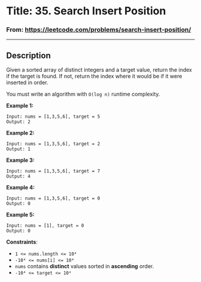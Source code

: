 # Title: 35. Search Insert Position

### From: https://leetcode.com/problems/search-insert-position/

***

## Description

Given a sorted array of distinct integers and a target value, return the index if the target is found. If not, return the index where it would be if it were inserted in order.

You must write an algorithm with `O(log n)` runtime complexity.

**Example 1:**

    Input: nums = [1,3,5,6], target = 5
    Output: 2

**Example 2:**

    Input: nums = [1,3,5,6], target = 2
    Output: 1

**Example 3:**

    Input: nums = [1,3,5,6], target = 7
    Output: 4

**Example 4:**

    Input: nums = [1,3,5,6], target = 0
    Output: 0

**Example 5:**

    Input: nums = [1], target = 0
    Output: 0
 
**Constraints**:

- `1 <= nums.length <= 10⁴`
- `-10⁴ <= nums[i] <= 10⁴`
- `nums` contains **distinct** values sorted in **ascending** order.
- `-10⁴ <= target <= 10⁴`